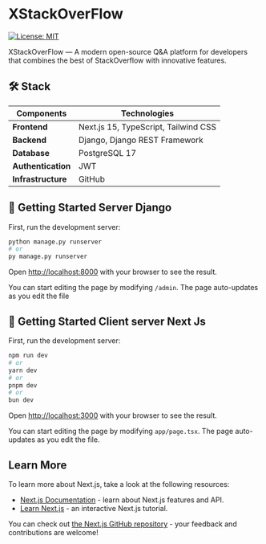 # XStackOverFlow

[![License: MIT](https://img.shields.io/badge/License-MIT-yellow.svg)](https://opensource.org/licenses/MIT)

XStackOverFlow — A modern open-source Q&A platform for developers that combines the best of StackOverflow with innovative features.
## 🛠 Stack

| Components       | Technologies                          |
|-----------------|-------------------------------------|
| **Frontend**    | Next.js 15, TypeScript, Tailwind CSS |
| **Backend**     | Django, Django REST Framework      |
| **Database** | PostgreSQL 17                       |
| **Authentication** | JWT                    |
| **Infrastructure** | GitHub      |

## 🚀 Getting Started Server Django

First, run the development server:

```bash
python manage.py runserver
# or
py manage.py runserver
```

Open [http://localhost:8000](http://localhost:8000) with your browser to see the result.

You can start editing the page by modifying `/admin`. The page auto-updates as you edit the file

## 🚀 Getting Started Client server Next Js

First, run the development server:

```bash
npm run dev
# or
yarn dev
# or
pnpm dev
# or
bun dev
```

Open [http://localhost:3000](http://localhost:3000) with your browser to see the result.

You can start editing the page by modifying `app/page.tsx`. The page auto-updates as you edit the file.

## Learn More

To learn more about Next.js, take a look at the following resources:

- [Next.js Documentation](https://nextjs.org/docs) - learn about Next.js features and API.
- [Learn Next.js](https://nextjs.org/learn) - an interactive Next.js tutorial.

You can check out [the Next.js GitHub repository](https://github.com/vercel/next.js) - your feedback and contributions are welcome!